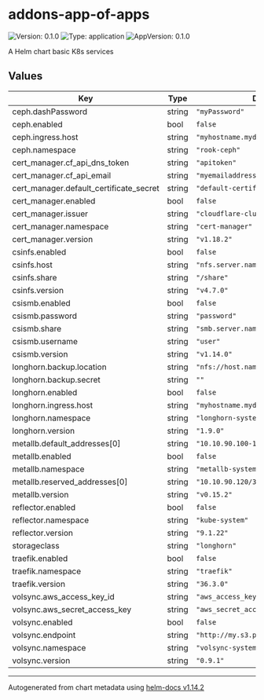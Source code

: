 # addons-app-of-apps

![Version: 0.1.0](https://img.shields.io/badge/Version-0.1.0-informational?style=flat-square) ![Type: application](https://img.shields.io/badge/Type-application-informational?style=flat-square) ![AppVersion: 0.1.0](https://img.shields.io/badge/AppVersion-0.1.0-informational?style=flat-square)

A Helm chart basic K8s services

## Values

| Key | Type | Default | Description |
|-----|------|---------|-------------|
| ceph.dashPassword | string | `"myPassword"` |  |
| ceph.enabled | bool | `false` |  |
| ceph.ingress.host | string | `"myhostname.mydomain"` |  |
| ceph.namespace | string | `"rook-ceph"` |  |
| cert_manager.cf_api_dns_token | string | `"apitoken"` |  |
| cert_manager.cf_api_email | string | `"myemailaddress"` |  |
| cert_manager.default_certificate_secret | string | `"default-certificate-secret"` |  |
| cert_manager.enabled | bool | `false` |  |
| cert_manager.issuer | string | `"cloudflare-clusterissuer"` |  |
| cert_manager.namespace | string | `"cert-manager"` |  |
| cert_manager.version | string | `"v1.18.2"` |  |
| csinfs.enabled | bool | `false` |  |
| csinfs.host | string | `"nfs.server.name"` |  |
| csinfs.share | string | `"/share"` |  |
| csinfs.version | string | `"v4.7.0"` |  |
| csismb.enabled | bool | `false` |  |
| csismb.password | string | `"password"` |  |
| csismb.share | string | `"smb.server.name/share"` |  |
| csismb.username | string | `"user"` |  |
| csismb.version | string | `"v1.14.0"` |  |
| longhorn.backup.location | string | `"nfs://host.name:/export/path"` |  |
| longhorn.backup.secret | string | `""` |  |
| longhorn.enabled | bool | `false` |  |
| longhorn.ingress.host | string | `"myhostname.mydomain"` |  |
| longhorn.namespace | string | `"longhorn-system"` |  |
| longhorn.version | string | `"1.9.0"` |  |
| metallb.default_addresses[0] | string | `"10.10.90.100-10.10.90.110"` |  |
| metallb.enabled | bool | `false` |  |
| metallb.namespace | string | `"metallb-system"` |  |
| metallb.reserved_addresses[0] | string | `"10.10.90.120/30"` |  |
| metallb.version | string | `"v0.15.2"` |  |
| reflector.enabled | bool | `false` |  |
| reflector.namespace | string | `"kube-system"` |  |
| reflector.version | string | `"9.1.22"` |  |
| storageclass | string | `"longhorn"` |  |
| traefik.enabled | bool | `false` |  |
| traefik.namespace | string | `"traefik"` |  |
| traefik.version | string | `"36.3.0"` |  |
| volsync.aws_access_key_id | string | `"aws_access_key_id"` |  |
| volsync.aws_secret_access_key | string | `"aws_secret_access_key"` |  |
| volsync.enabled | bool | `false` |  |
| volsync.endpoint | string | `"http://my.s3.provider:port/bucket"` |  |
| volsync.namespace | string | `"volsync-system"` |  |
| volsync.version | string | `"0.9.1"` |  |

----------------------------------------------
Autogenerated from chart metadata using [helm-docs v1.14.2](https://github.com/norwoodj/helm-docs/releases/v1.14.2)
